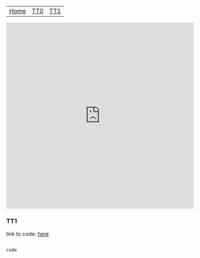 <table>
    <tr>
        <td><a href=".">Home</a></td>
        <td><a href="tt0">TT0</a></td>
        <td><a href="tt1">TT1</a></td>
    </tr>
</table>
<iframe frameborder="0" width="100%" height="500px" src="https://replit.com/@AthenaWu2/TT1-Data-Structures?embed=true"></iframe>


### TT1

link to code: [here](https://replit.com/join/agfpfyziww-athenawu2)

```

code

```

